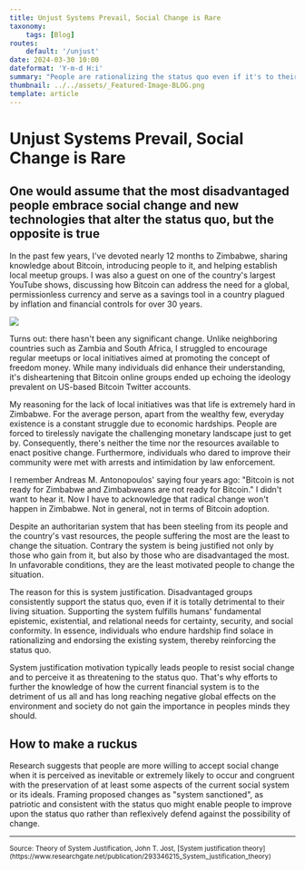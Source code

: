 ```yaml
---
title: Unjust Systems Prevail, Social Change is Rare
taxonomy:
    tags: [Blog]
routes:
    default: '/unjust'
date: 2024-03-30 10:00
dateformat: 'Y-m-d H:i'
summary: "People are rationalizing the status quo even if it's to their detriment. System justification makes change happen rarely."
thumbnail: ../../assets/_Featured-Image-BLOG.png
template: article
---
```


# Unjust Systems Prevail, Social Change is Rare

## One would assume that the most disadvantaged people embrace social change and new technologies that alter the status quo, but the opposite is true

In the past few years, I've devoted nearly 12 months to Zimbabwe, sharing knowledge about Bitcoin, introducing people to it, and helping establish local meetup groups. I was also a guest on one of the country's largest YouTube shows, discussing how Bitcoin can address the need for a global, permissionless currency and serve as a savings tool in a country plagued by inflation and financial controls for over 30 years.

![](../../assets/_Featured-Image-BLOG.png)

Turns out: there hasn't been any significant change. Unlike neighboring countries such as Zambia and South Africa, I struggled to encourage regular meetups or local initiatives aimed at promoting the concept of freedom money. While many individuals did enhance their understanding, it's disheartening that Bitcoin online groups ended up echoing the ideology prevalent on US-based Bitcoin Twitter accounts.

My reasoning for the lack of local initiatives was that life is extremely hard in Zimbabwe. For the average person, apart from the wealthy few, everyday existence is a constant struggle due to economic hardships. People are forced to tirelessly navigate the challenging monetary landscape just to get by. Consequently, there's neither the time nor the resources available to enact positive change. Furthermore, individuals who dared to improve their community were met with arrests and intimidation by law enforcement.

I remember Andreas M. Antonopoulos' saying four years ago: "Bitcoin is not ready for Zimbabwe and Zimbabweans are not ready for Bitcoin." I didn't want to hear it. Now I have to acknowledge that radical change won't happen in Zimbabwe. Not in general, not in terms of Bitcoin adoption.

Despite an authoritarian system that has been steeling from its people and the country's vast resources, the people suffering the most are the least to change the situation. Contrary the system is being justified not only by those who gain from it, but also by those who are disadvantaged the most. In unfavorable conditions, they are the least motivated people to change the situation.

The reason for this is system justification. Disadvantaged groups consistently support the status quo, even if it is totally detrimental to their living situation. Supporting the system fulfills humans' fundamental epistemic, existential, and relational needs for certainty, security, and social conformity. In essence, individuals who endure hardship find solace in rationalizing and endorsing the existing system, thereby reinforcing the status quo.

System justification motivation typically leads people to resist social change and to perceive it as threatening to the status quo. That's why efforts to further the knowledge of how the current financial system is to the detriment of us all and has long reaching negative global effects on the environment and society do not gain the importance in peoples minds they should. 

## How to make a ruckus

Research suggests that people are more willing to accept social change when it is perceived as inevitable or extremely likely to occur and congruent with the preservation of at least some aspects of the current social system or its ideals. Framing proposed changes as "system sanctioned", as patriotic and consistent with the status quo might enable people to improve upon the status quo rather than reflexively defend against the possibility of change.

---
<small>
Source: 
Theory of System Justification, John T. Jost, [System justification theory](https://www.researchgate.net/publication/293346215_System_justification_theory)
</small>
